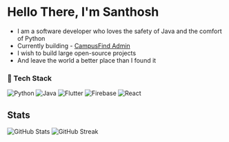 # Hello There, I'm Santhosh

- I am a software developer who loves the safety of Java and the comfort of Python
- Currently building - [CampusFind Admin](https://github.com/Santhosh-Paramasivam/CampusFind-Admin_Backend.git)
- I wish to build large open-source projects  
- And leave the world a better place than I found it

### 🚀 Tech Stack
![Python](https://img.shields.io/badge/Python-3776AB?style=flat&logo=python&logoColor=white)
![Java](https://img.shields.io/badge/Java-007396?style=flat&logo=java&logoColor=white)
![Flutter](https://img.shields.io/badge/Flutter-02569B?style=flat&logo=flutter&logoColor=white)
![Firebase](https://img.shields.io/badge/Firebase-FFCA28?style=flat&logo=firebase&logoColor=white)
![React](https://img.shields.io/badge/React-20232A?style=flat&logo=react&logoColor=61DAFB)

## Stats  

![GitHub Stats](https://github-readme-stats.vercel.app/api?username=yourusername&show_icons=true&theme=radical)
![GitHub Streak](https://streak-stats.demolab.com/?user=yourusername&theme=radical)
